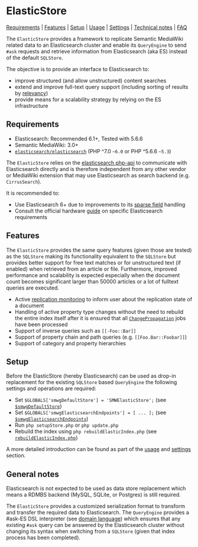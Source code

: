 # ElasticStore

[Requirements](#requirements) | [Features](#features) | [Setup](#setup) | [Usage][section:usage] | [Settings][section:config] | [Technical notes][section:technical] | [FAQ][section:faq]

The `ElasticStore` provides a framework to replicate Semantic MediaWiki related data to an Elasticsearch cluster and enable its `QueryEngine` to send `#ask` requests and retrieve information from Elasticsearch (aka ES) instead of the default `SQLStore`.

The objective is to provide an interface to Elasticsearch to:

- improve structured (and allow unstructured) content searches
- extend and improve full-text query support (including sorting of results by [relevancy][es:relevance])
- provide means for a scalability strategy by relying on the ES infrastructure

## Requirements

- Elasticsearch: Recommended 6.1+, Tested with 5.6.6
- Semantic MediaWiki: 3.0+
- [`elasticsearch/elasticsearch`][packagist:es] (PHP ^7.0 `~6.0` or PHP ^5.6.6 `~5.3`)

The `ElasticStore` relies on the [elasticsearch php-api][es:php-api] to communicate with Elasticsearch directly and is therefore independent from any other vendor or MediaWiki extension that may use Elasticsearch as search backend (e.g. `CirrusSearch`).

It is recommended to:

- Use Elasticsearch 6+ due to improvements to its [sparse field][es:6] handling
- Consult the official hardware [guide][es:hardware] on specific Elasticsearch requirements

## Features

The `ElasticStore` provides the same query features (given those are tested) as the `SQLStore` making its functionality equivalent to the `SQLStore` but provides better support for free text matches or for unstructured text (if enabled) when retrieved from an article or file. Furthermore, improved performance and scalability is expected especially when the document count becomes significant larger than 50000 articles or a lot of fulltext queries are executed.

- Active [replication monitoring][smw:monitoring] to inform user about the replication state of a document
- Handling of active property type changes without the need to rebuild the entire index itself after it is ensured that all [`ChangePropagation`][smw:changeprop] jobs have been processed
- Support of inverse queries such as `[[-Foo::Bar]]`
- Support of property chain and path queries (e.g. `[[Foo.Bar::Foobar]]`)
- Support of category and property hierarchies

## Setup

Before the ElasticStore (hereby Elasticsearch) can be used as drop-in replacement for the existing `SQLStore` based `QueryEngine` the following settings and operations are required:

- Set `$GLOBALS['smwgDefaultStore'] = 'SMWElasticStore';` (see [`$smwgDefaultStore`][smw:smwgDefaultStore])
- Set `$GLOBALS['smwgElasticsearchEndpoints'] = [ ... ];` (see [`$smwgElasticsearchEndpoints`][smw:smwgElasticsearchEndpoints])
- Run `php setupStore.php` or `php update.php`
- Rebuild the index using `php rebuildElasticIndex.php` (see [`rebuildElasticIndex.php`][smw:rebuildElasticIndex.php])

A more detailed introduction can be found as part of the [usage][section:usage] and [settings][section:config] section.

## General notes

Elasticsearch is not expected to be used as data store replacement which means a RDMBS backend (MySQL, SQLite, or Postgres) is still required.

The `ElasticStore` provides a customized serialization format to transform and transfer the required data to Elasticsearch. The `QueryEngine` provides a #ask-ES DSL interpreter (see [domain language][es:dsl]) which ensures that any existing `#ask` query can be answered by the Elasticsearch cluster without changing its syntax when switching from a `SQLStore` (given that index process has been completed).

[packagist:es]:https://packagist.org/packages/elasticsearch/elasticsearch
[es:php-api]: https://www.elastic.co/guide/en/elasticsearch/client/php-api/6.0/_installation_2.html
[es:dsl]: https://www.elastic.co/guide/en/elasticsearch/reference/6.1/query-dsl.html
[es:hardware]: https://www.elastic.co/guide/en/elasticsearch/guide/2.x/hardware.html#_memory
[es:relevance]: https://www.elastic.co/guide/en/elasticsearch/guide/master/relevance-intro.html
[es:6]: https://www.elastic.co/blog/minimize-index-storage-size-elasticsearch-6-0
[section:usage]: https://github.com/SemanticMediaWiki/SemanticMediaWiki/blob/master/src/Elastic/docs/usage.md
[section:config]: https://github.com/SemanticMediaWiki/SemanticMediaWiki/blob/master/src/Elastic/docs/config.md
[section:technical]: https://github.com/SemanticMediaWiki/SemanticMediaWiki/blob/master/src/Elastic/docs/technical.md
[section:faq]: https://github.com/SemanticMediaWiki/SemanticMediaWiki/blob/master/src/Elastic/docs/faq.md
[smw:smwgDefaultStore]:https://www.semantic-mediawiki.org/wiki/Help:$smwgDefaultStore
[smw:smwgElasticsearchEndpoints]:https://www.semantic-mediawiki.org/wiki/Help:$smwgElasticsearchEndpoints
[smw:rebuildElasticIndex.php]:https://www.semantic-mediawiki.org/wiki/Help:rebuildElasticIndex.php
[smw:monitoring]:https://www.semantic-mediawiki.org/wiki/Help:Replication_monitoring
[smw:changeprop]:https://www.semantic-mediawiki.org/wiki/Help:Change_propagation
